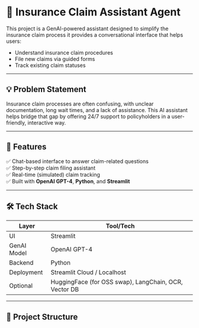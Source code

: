 # 🤖 Insurance Claim Assistant Agent

This project is a GenAI-powered assistant designed to simplify the insurance claim process it provides a conversational interface that helps users:

- Understand insurance claim procedures
- File new claims via guided forms
- Track existing claim statuses

---

## 💡 Problem Statement

Insurance claim processes are often confusing, with unclear documentation, long wait times, and a lack of assistance. This AI assistant helps bridge that gap by offering 24/7 support to policyholders in a user-friendly, interactive way.

---

## 🚀 Features

✅ Chat-based interface to answer claim-related questions  
✅ Step-by-step claim filing assistant  
✅ Real-time (simulated) claim tracking  
✅ Built with **OpenAI GPT-4**, **Python**, and **Streamlit**

---

## 🛠️ Tech Stack

| Layer         | Tool/Tech             |
|---------------|------------------------|
| UI            | Streamlit              |
| GenAI Model   | OpenAI GPT-4           |
| Backend       | Python                 |
| Deployment    | Streamlit Cloud / Localhost |
| Optional      | HuggingFace (for OSS swap), LangChain, OCR, Vector DB |

---

## 📂 Project Structure

